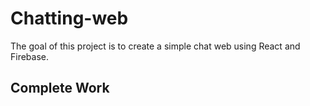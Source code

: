 <h1> Chatting-web </h1>
The goal of this project is to create a simple chat web using React and Firebase.
<h2> Complete Work </h2>
